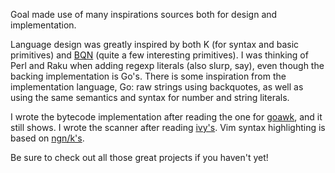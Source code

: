 Goal made use of many inspirations sources both for design and implementation.

Language design was greatly inspired by both K (for syntax and basic
primitives) and [BQN](https://mlochbaum.github.io/BQN/index.html) (quite a few
interesting primitives). I was thinking of Perl and Raku when adding regexp
literals (also slurp, say), even though the backing implementation is Go's.
There is some inspiration from the implementation language, Go: raw strings
using backquotes, as well as using the same semantics and syntax for number and
string literals.

I wrote the bytecode implementation after reading the one for
[goawk](https://benhoyt.com/writings/goawk/), and it still shows. I wrote the
scanner after reading [ivy's](https://pkg.go.dev/robpike.io/ivy). Vim syntax
highlighting is based on [ngn/k's](https://codeberg.org/ngn/k).

Be sure to check out all those great projects if you haven't yet!
